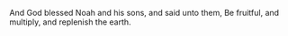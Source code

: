 And God blessed Noah and his sons, and said unto them, Be fruitful, and multiply, and replenish the earth.
